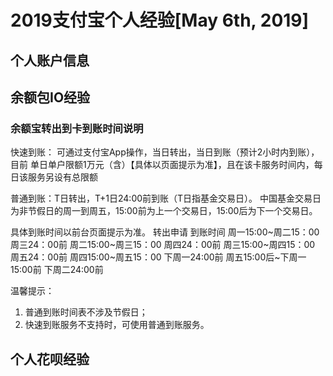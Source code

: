 
# 2019支付宝个人经验[May 6th, 2019]


## 个人账户信息







## 余额包IO经验

### 余额宝转出到卡到账时间说明

快速到账：
可通过支付宝App操作，当日转出，当日到账（预计2小时内到账），目前 单日单户限额1万元（含）【具体以页面提示为准】，且在该卡服务时间内，每日该服务另设有总限额




普通到账：T日转出，T+1日24:00前到账（T日指基金交易日）。 
中国基金交易日为非节假日的周一到周五，15:00前为上一个交易日，15:00后为下一个交易日。 

具体到账时间以前台页面提示为准。
转出申请	到账时间
周一15:00~周二15：00	周三24：00前
周二15:00~周三15：00	周四24：00前
周三15:00~周四15：00	周五24：00前
周四15:00~周五15：00	下周一24:00前
周五15:00后~下周一15:00前	下周二24:00前


温馨提示：
1. 普通到账时间表不涉及节假日；
2. 快速到账服务不支持时，可使用普通到账服务。



## 个人花呗经验





















